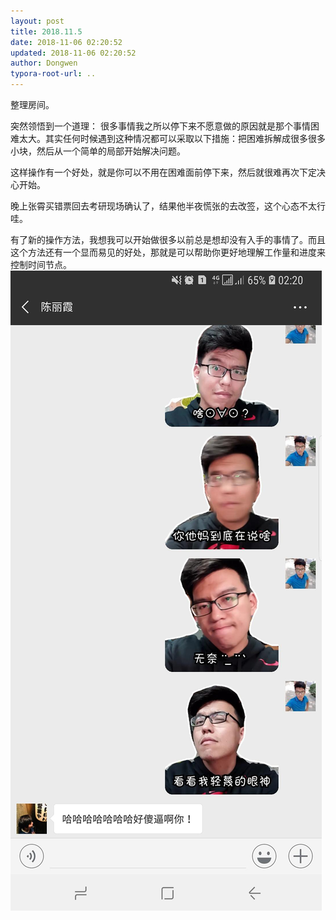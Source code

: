 ```yaml
---
layout: post
title: 2018.11.5
date: 2018-11-06 02:20:52
updated: 2018-11-06 02:20:52
author: Dongwen
typora-root-url: ..
---
```




整理房间。

突然领悟到一个道理：
很多事情我之所以停下来不愿意做的原因就是那个事情困难太大。其实任何时候遇到这种情况都可以采取以下措施：把困难拆解成很多很多小块，然后从一个简单的局部开始解决问题。

这样操作有一个好处，就是你可以不用在困难面前停下来，然后就很难再次下定决心开始。

晚上张霄买错票回去考研现场确认了，结果他半夜慌张的去改签，这个心态不太行哇。

有了新的操作方法，我想我可以开始做很多以前总是想却没有入手的事情了。而且这个方法还有一个显而易见的好处，那就是可以帮助你更好地理解工作量和进度来控制时间节点。 ![](/img/in-post/x55445915.jpg)

